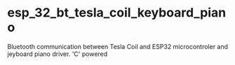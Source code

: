 # esp_32_bt_tesla_coil_keyboard_piano
Bluetooth communication between Tesla Coil and ESP32 microcontroler and jeyboard piano driver. 'C' powered
